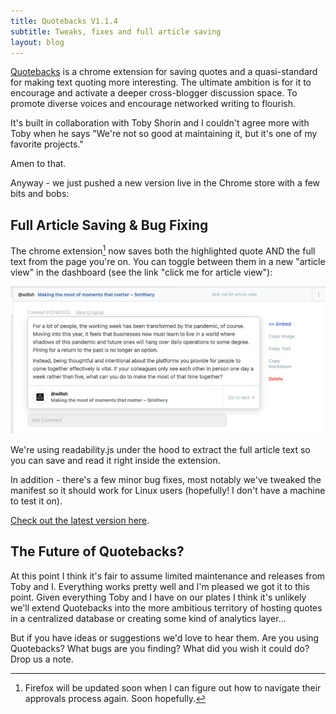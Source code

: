 ```yaml
---
title: Quotebacks V1.1.4
subtitle: Tweaks, fixes and full article saving
layout: blog
---
```


[Quotebacks](https://quotebacks.net/) is a chrome extension for saving quotes and a quasi-standard for making text quoting more interesting. The ultimate ambition is for it to encourage and activate a deeper cross-blogger discussion space. To promote diverse voices and encourage networked writing to flourish.

It's built in collaboration with Toby Shorin and I couldn't agree more with Toby when he says "We're not so good at maintaining it, but it's one of my favorite projects."

Amen to that.

Anyway - we just pushed a new version live in the Chrome store with a few bits and bobs:

## Full Article Saving & Bug Fixing

The chrome extension[^firefox] now saves both the highlighted quote AND the full text from the page you're on. You can toggle between them in a new "article view" in the dashboard (see the link "click me for article view"):

[^firefox]: Firefox will be updated soon when I can figure out how to navigate their approvals process again. Soon hopefully.

![](/images/quotebacks-article-view.png)

We're using readability.js under the hood to extract the full article text so you can save and read it right inside the extension.

In addition - there's a few minor bug fixes, most notably we've tweaked the manifest so it should work for Linux users (hopefully! I don't have a machine to test it on).

[Check out the latest version here](https://chrome.google.com/webstore/detail/quotebacks-quote-the-web/makakhdegdcmmbbhepafcghpdkbemach).

## The Future of Quotebacks?

At this point I think it's fair to assume limited maintenance and releases from Toby and I. Everything works pretty well and I'm pleased we got it to this point. Given everything Toby and I have on our plates I think it's unlikely we'll extend Quotebacks into the more ambitious territory of hosting quotes in a centralized database or creating some kind of analytics layer...

But  if you have ideas or suggestions we'd love to hear them. Are you using Quotebacks? What bugs are you finding? What did you wish it could do? Drop us a note.






